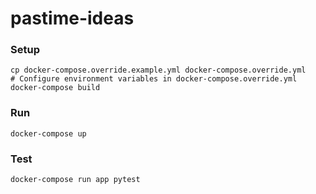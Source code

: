 # pastime-ideas

### Setup
```
cp docker-compose.override.example.yml docker-compose.override.yml
# Configure environment variables in docker-compose.override.yml
docker-compose build
```

### Run
```
docker-compose up
```

### Test
```
docker-compose run app pytest
```
